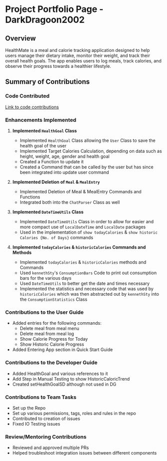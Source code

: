 # Project Portfolio Page - DarkDragoon2002

## Overview
HealthMate is a meal and calorie tracking application designed to help users manage their dietary intake, monitor their weight, and track their overall health goals. The app enables users to log meals, track calories, and observe their progress towards a healthier lifestyle.

## Summary of Contributions

### Code Contributed
[Link to code contributions](https://nus-cs2113-ay2425s1.github.io/tp-dashboard/?search=darkdragoon2002&breakdown=true)

### Enhancements Implemented

1. **Implemented `HealthGoal` Class**
    - Implemented `HealthGoal` Class allowing the `User` Class to save the health goal of the user
    - Implemented Target Calories Calculation, depending on data such as height, weight, age, gender and health goal
    - Created a Function to update it
    - Created a Command that can be called by the user but has since been integrated into update user command

2. **Implemented Deletion of `Meal` & `MealEntry`**
    - Implemented Deletion of Meal & MealEntry Commands and Functions
    - Integrated both into the `ChatParser` Class as well

3. **Implemented `DateTimeUtils` Class**
    - Implemented `DateTimeUtils` Class in order to allow for easier and more compact use of `LocalDateTime` and `LocalDate` packages
    - Used in the implementation of `show todayCalories` & `show historic Calories {No. of Days}` commands

4. **Implemented `todayCalories` & `historicCalories` Commands and Methods**
    - Implemented `todayCalories` & `historicCalories` methods and Commands
    - Used `kennethSty`'s `ConsumptionBars` Code to print out consumption bars for the various days
    - Used `DateTimeUtils` to better get the date and times necessary
    - Implemented the statistics and necessary code that was used by `historicCalories` which was then abstracted out by `kennethSty` into the `ConsumptionStatistics` Class

### Contributions to the User Guide
* Added entries for the following commands:
    - Delete meal from meal menu
    - Delete meal from meal log
    - Show Calorie Progress for Today
    - Show Historic Calorie Progress
* Added Entering App section in Quick Start Guide

### Contributions to the Developer Guide
* Added HealthGoal and various references to it
* Add Step in Manual Testing to show HistoricCaloricTrend
* Created setHealthGoalSD although not used in DG

### Contributions to Team Tasks
* Set up the Repo
* Set up various permissions, tags, roles and rules in the repo
* Contributed to creation of issues
* Fixed IO Testing issues

### Review/Mentoring Contributions
* Reviewed and approved multiple PRs
* Helped troubleshoot integration issues between different components